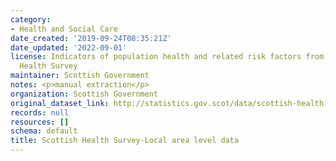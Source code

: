 ```yaml
---
category:
- Health and Social Care
date_created: '2019-09-24T08:35:21Z'
date_updated: '2022-09-01'
license: Indicators of population health and related risk factors from the Scottish
  Health Survey
maintainer: Scottish Government
notes: <p>manual extraction</p>
organization: Scottish Government
original_dataset_link: http://statistics.gov.scot/data/scottish-health-survey-local-area-level-data
records: null
resources: []
schema: default
title: Scottish Health Survey-Local area level data
---
```

